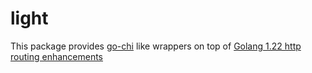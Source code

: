 # light

This package provides [go-chi](https://github.com/go-chi/chi) like wrappers on top of [Golang 1.22 http routing enhancements](https://go.dev/blog/routing-enhancements)
